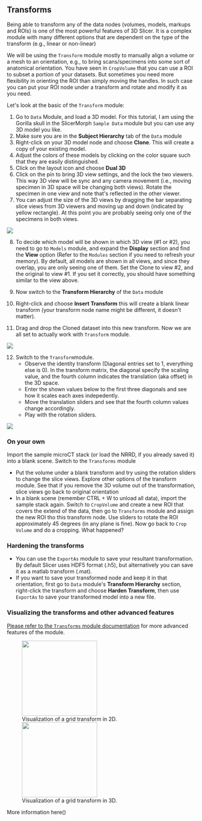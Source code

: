 ## Transforms
Being able to transform any of the data nodes (volumes, models, markups and ROIs) is one of the most powerful features of 3D Slicer. It is a complex module with many different options that are dependent on the type of the transform (e.g., linear or non-linear)

We will be using the `Transform` module mostly to manually align a volume or a mesh to an orientation, e.g., to bring scans/specimens into some sort of anatomical orientation. You have seen in `CropVolume` that you can use a ROI to subset a portion of your datasets. But sometimes you need more flexibility in orienting the ROI than simply moving the handles. In such case you can put your ROI node under a transform and rotate and modify it as you need. 

Let's look at the basic of the `Transform` module:

1. Go to `Data` Module, and load a 3D model. For this tutorial, I am using the Gorilla skull in the SlicerMorph `Sample Data` module but you can use any 3D model you like.
2. Make sure you are in the **Subject Hierarchy** tab of the `Data` module
3. Right-click on your 3D model node and choose **Clone**. This will create a copy of your existing model.
4. Adjust the colors of these models by clicking on the color square such that they are easily distinguished.
5. Click on the layout icon and choose **Dual 3D**
6. Click on the pin to bring 3D view settings, and the lock the two viewers. This way 3D view will be sync and any camera movement (i.e., moving specimen in 3D space will be changing both views). Rotate the specimen in one view and note that's reflected in the other viewer.
7. You can adjust the size of the 3D views by dragging the bar separating slice views from 3D viewers and moving up and down (indicated by yellow rectangle). At this point you are probably seeing only one of the specimens in both views.

<img src="Transforms1.png">

8. To decide which model will be shown in which 3D view (#1 or #2), you need to go to `Models` module, and expand the **Display** section and find the **View** option (Refer to the `Modules` section if you need to refresh your memory). By default, all models are shown in all views, and since they overlap, you are only seeing one of them. Set the Clone to view #2, and the original to view #1. If you set it correctly, you should have something similar to the view above.  

9. Now switch to the **Transform Hierarchy** of the `Data` module 
10. Right-click and choose **Insert Transform** this will create a blank linear transform (your transform node name might be different, it doesn't matter).
11. Drag and drop the Cloned dataset into this new transform. Now we are all set to actually work with `Transform` module.

<img src="Transforms2.png">

12. Switch to the `Transform`module.
    -   Observe the identity transform (Diagonal entries set to 1, everything else is 0). In the transform matrix, the diagonal specify the scaling value, and the fourth column indicates the translation (aka offset) in the 3D space.
    -   Enter the shown values below to the first three diagonals and see how it scales each axes indepedently.
    -   Move the translation sliders and see that the fourth column values change accordingly.
    -   Play with the rotation sliders. 

<img src="Transforms3.png">

### On your own
Import the sample microCT stack (or load the NRRD, if you already saved it) into a blank scene. Switch to the `Transforms` module 
  -   Put the volume under a blank transform and try using the rotation sliders to change the slice views. Explore other options of the transform module. See that if you remove the 3D volume out of the transformation, slice views go back to original orientation
  -   In a blank scene (remember CTRL + W to unload all data), import the sample stack again. Switch to `CropVolume` and create a new ROI that covers the extend of the data, then go to `Transforms` module and assign the new ROI tho this transform node. Use sliders to rotate the ROI approximately 45 degrees (in any plane is fine). Now go back to `Crop Volume` and do a cropping. What happened?
  
### Hardening the transforms
* You can use the `ExportAs` module to save your resultant transformation. By default Slicer uses HDF5 format (.h5), but alternatively you can save it as a matlab transform (.mat). 
* If you want to save your transformed node and keep it in that orientation, first go to `Data` module's **Transform Hierarchy** section, right-click the transform and choose **Harden Transform**, then use `ExportAs` to save your transformed model into a new file. 


### Visualizing the transforms and other advanced features
[Please refer to the `Transforms` module documentation](https://www.slicer.org/wiki/Documentation/Nightly/Modules/Transforms) for more advanced features of the module. 

<Figure>
<img src="https://www.slicer.org/w/img_auth.php/a/a8/Grid2d.png" width="200px">
<figcaption>Visualization of a grid transform in 2D.</figcaption>
<img src="https://www.slicer.org/w/img_auth.php/9/94/Grid3dSlice.png" width="200px">
<figcaption>Visualization of a grid transform in 3D.</figcaption>
</Figure>

More information here()
